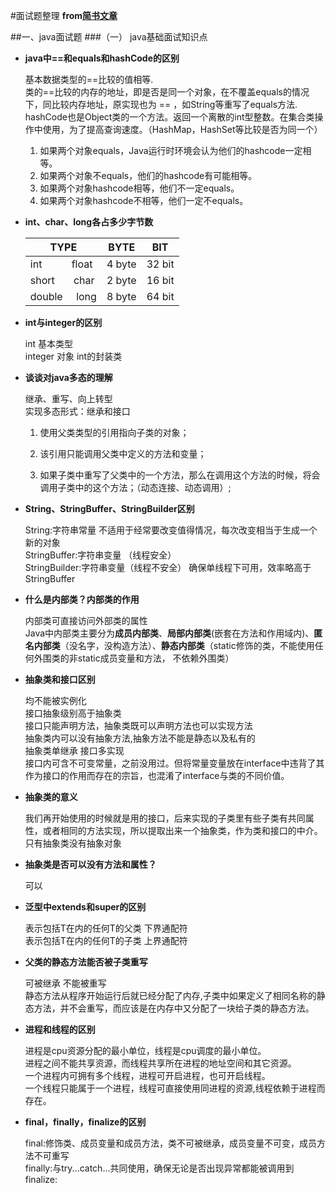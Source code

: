 #面试题整理
**from[简书文章](https://www.jianshu.com/p/c70989bd5f29)**

##一、java面试题
###（一） java基础面试知识点
* **java中==和equals和hashCode的区别**

	基本数据类型的==比较的值相等. </br>
	类的==比较的内存的地址，即是否是同一个对象，在不覆盖equals的情况下，同比较内存地址，原实现也为 == ，如String等重写了equals方法.</br>
	hashCode也是Object类的一个方法。返回一个离散的int型整数。在集合类操作中使用，为了提高查询速度。（HashMap，HashSet等比较是否为同一个）</br>
	1. 如果两个对象equals，Java运行时环境会认为他们的hashcode一定相等。 
	2. 如果两个对象不equals，他们的hashcode有可能相等。 
	3. 如果两个对象hashcode相等，他们不一定equals。 
	4. 如果两个对象hashcode不相等，他们一定不equals。
	
* **int、char、long各占多少字节数**

	TYPE | BYTE | BIT
	------|----|-------|
	int&nbsp;&nbsp;&nbsp;&nbsp;&nbsp;&nbsp;&nbsp;&nbsp;&nbsp;&nbsp;&nbsp;float | 4 byte  |32 bit
	short&nbsp;&nbsp;&nbsp;&nbsp;&nbsp;&nbsp;&nbsp;char|2 byte|16 bit
	double&nbsp;&nbsp;&nbsp;&nbsp;&nbsp;long|8 byte|64 bit

	
	
* **int与integer的区别**

	int 基本类型 </br>
	integer 对象 int的封装类
	
* **谈谈对java多态的理解**
	
	继承、重写、向上转型
	</br>实现多态形式：继承和接口
	
	1. 使用父类类型的引用指向子类的对象；

	2. 该引用只能调用父类中定义的方法和变量；

	3. 如果子类中重写了父类中的一个方法，那么在调用这个方法的时候，将会调用子类中的这个方法；（动态连接、动态调用）;

* **String、StringBuffer、StringBuilder区别**
	
	String:字符串常量 不适用于经常要改变值得情况，每次改变相当于生成一个新的对象</br>
	StringBuffer:字符串变量 （线程安全）</br>
	StringBuilder:字符串变量（线程不安全） 确保单线程下可用，效率略高于StringBuffer
	
* **什么是内部类？内部类的作用**
	
	内部类可直接访问外部类的属性</br>
	Java中内部类主要分为**成员内部类**、**局部内部类**(嵌套在方法和作用域内)、**匿名内部类**（没名字，没构造方法）、**静态内部类**（static修饰的类，不能使用任何外围类的非static成员变量和方法， 不依赖外围类）
	
* **抽象类和接口区别**
	
	均不能被实例化</br>
	接口抽象级别高于抽象类</br>
	接口只能声明方法，抽象类既可以声明方法也可以实现方法</br>
	抽象类内可以没有抽象方法,抽象方法不能是静态以及私有的</br>
	抽象类单继承 接口多实现</br>
	接口内可含不可变常量，之前没用过。但将常量变量放在interface中违背了其作为接口的作用而存在的宗旨，也混淆了interface与类的不同价值。</br>
	
* **抽象类的意义**

	我们再开始使用的时候就是用的接口，后来实现的子类里有些子类有共同属性，或者相同的方法实现，所以提取出来一个抽象类，作为类和接口的中介。</br>
	只有抽象类没有抽象对象
	
* **抽象类是否可以没有方法和属性？**
	
	可以
	
* **泛型中extends和super的区别**

	<? super T>表示包括T在内的任何T的父类 下界通配符</br><? extends T>表示包括T在内的任何T的子类 上界通配符
	
* **父类的静态方法能否被子类重写**

	可被继承 不能被重写</br>
	静态方法从程序开始运行后就已经分配了内存,子类中如果定义了相同名称的静态方法，并不会重写，而应该是在内存中又分配了一块给子类的静态方法。
	
* **进程和线程的区别**

	进程是cpu资源分配的最小单位，线程是cpu调度的最小单位。</br>
	进程之间不能共享资源，而线程共享所在进程的地址空间和其它资源。</br>
	一个进程内可拥有多个线程，进程可开启进程，也可开启线程。</br>
	一个线程只能属于一个进程，线程可直接使用同进程的资源,线程依赖于进程而存在。
	
* **final，finally，finalize的区别**

	final:修饰类、成员变量和成员方法，类不可被继承，成员变量不可变，成员方法不可重写</br>
	finally:与try...catch...共同使用，确保无论是否出现异常都能被调用到</br>
	finalize:

	

	
	
